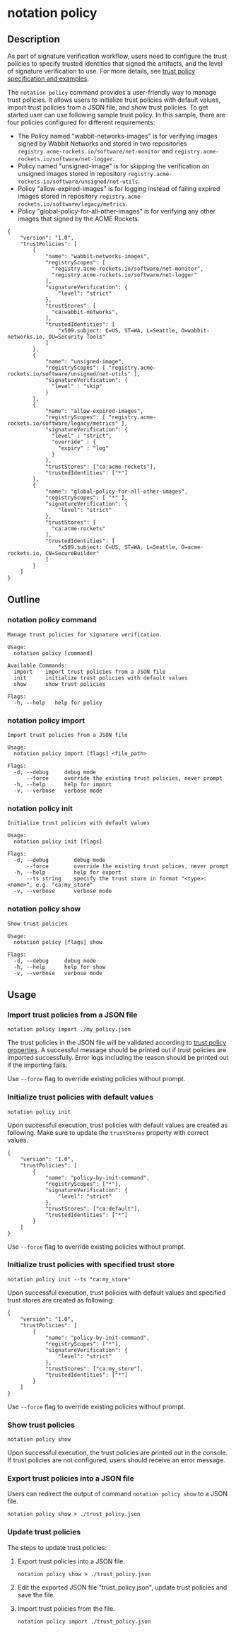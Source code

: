 # notation policy

## Description

As part of signature verification workflow, users need to configure the trust policies to specify trusted identities that signed the artifacts, and the level of signature verification to use. For more details, see [trust policy specification and examples](https://github.com/notaryproject/notaryproject/blob/v1.0.0-rc.2/specs/trust-store-trust-policy.md#trust-policy).

The `notation policy` command provides a user-friendly way to manage trust policies. It allows users to initialize trust policies with default values, import trust policies from a JSON file, and show trust policies. To get started user can use following sample trust policy. In this sample, there are four policies configured for different requirements:

- The Policy named "wabbit-networks-images" is for verifying images signed by Wabbit Networks and stored in two repositories `registry.acme-rockets.io/software/net-monitor` and `registry.acme-rockets.io/software/net-logger`.
- Policy named "unsigned-image" is for skipping the verification on unsigned images stored in repository `registry.acme-rockets.io/software/unsigned/net-utils`.
- Policy "allow-expired-images" is for logging instead of failing expired images stored in repository `registry.acme-rockets.io/software/legacy/metrics`.
- Policy "global-policy-for-all-other-images" is for verifying any other images that signed by the ACME Rockets.

```jsonc
{
    "version": "1.0",
    "trustPolicies": [
        {
            "name": "wabbit-networks-images",
            "registryScopes": [ 
              "registry.acme-rockets.io/software/net-monitor",
              "registry.acme-rockets.io/software/net-logger" 
            ],
            "signatureVerification": {
                "level": "strict"
            },
            "trustStores": [ 
              "ca:wabbit-networks",
            ],
            "trustedIdentities": [
                "x509.subject: C=US, ST=WA, L=Seattle, O=wabbit-networks.io, OU=Security Tools"
            ]
        },
        {
            "name": "unsigned-image",
            "registryScopes": [ "registry.acme-rockets.io/software/unsigned/net-utils" ],
            "signatureVerification": {
              "level" : "skip" 
            }
        },
        {
            "name": "allow-expired-images",
            "registryScopes": [ "registry.acme-rockets.io/software/legacy/metrics" ],
            "signatureVerification": {
              "level" : "strict",
              "override" : {
                "expiry" : "log"
              }
            },
            "trustStores": ["ca:acme-rockets"],
            "trustedIdentities": ["*"]
        },
        {
            "name": "global-policy-for-all-other-images",
            "registryScopes": [ "*" ],       
            "signatureVerification": {                                
                "level": "strict"
            },
            "trustStores": [ 
              "ca:acme-rockets"
            ],                  
            "trustedIdentities": [                                    
                "x509.subject: C=US, ST=WA, L=Seattle, O=acme-rockets.io, CN=SecureBuilder"
            ]
        }
    ]
}
```

## Outline

### notation policy command

```text
Manage trust policies for signature verification.

Usage:
  notation policy [command]

Available Commands:
  import    import trust policies from a JSON file
  init      initialize trust policies with default values
  show      show trust policies

Flags:
  -h, --help   help for policy
```

### notation policy import

```text
Import trust policies from a JSON file

Usage:
  notation policy import [flags] <file_path>

Flags:
  -d, --debug     debug mode
      --force     override the existing trust policies, never prompt
  -h, --help      help for import
  -v, --verbose   verbose mode
```

### notation policy init

```text
Initialize trust policies with default values

Usage:
  notation policy init [flags]

Flags:
  -d, --debug        debug mode
      --force        override the existing trust polices, never prompt
  -h, --help         help for export
      --ts string    specify the trust store in format "<type>:<name>", e.g. "ca:my_store"
  -v, --verbose      verbose mode
```

### notation policy show

```text
Show trust policies

Usage:
  notation policy [flags] show

Flags:
  -d, --debug     debug mode
  -h, --help      help for show
  -v, --verbose   verbose mode
```

## Usage

### Import trust policies from a JSON file

```shell  
notation policy import ./my_policy.json
```

The trust policies in the JSON file will be validated according to [trust policy properties](https://github.com/notaryproject/notaryproject/blob/v1.0.0-rc.2/specs/trust-store-trust-policy.md#trust-policy-properties). A successful message should be printed out if trust policies are imported successfully. Error logs including the reason should be printed out if the importing fails.

Use `--force` flag to override existing policies without prompt.

### Initialize trust policies with default values

```shell
notation policy init
```

Upon successful execution, trust policies with default values are created as following. Make sure to update the `trustStores` property with correct values.

```jsonc
{
    "version": "1.0",
    "trustPolicies": [
        {
            "name": "policy-by-init-command",
            "registryScopes": ["*"],
            "signatureVerification": {
                "level": "strict"
            },
            "trustStores": ["ca:default"],
            "trustedIdentities": ["*"]
        }
    ]
}

```

Use `--force` flag to override existing policies without prompt.

### Initialize trust policies with specified trust store

```shell
notation policy init --ts "ca:my_store"
```

Upon successful execution, trust policies with default values and specified trust stores are created as following:

```jsonc
{
    "version": "1.0",
    "trustPolicies": [
        {
            "name": "policy-by-init-command",
            "registryScopes": ["*"],
            "signatureVerification": {
                "level": "strict"
            },
            "trustStores": ["ca:my_store"],
            "trustedIdentities": ["*"]
        }
    ]
}
```

Use `--force` flag to override existing policies without prompt.

### Show trust policies

```shell
notation policy show
```

Upon successful execution, the trust policies are printed out in the console. If trust policies are not configured, users should receive an error message.

### Export trust policies into a JSON file

Users can redirect the output of command `notation policy show` to a JSON file.

```shell
notation policy show > ./trust_policy.json
```

### Update trust policies

The steps to update trust policies:

1. Export trust policies into a JSON file.

   ```shell
   notation policy show > ./trust_policy.json
   ```

2. Edit the exported JSON file "trust_policy.json", update trust policies and save the file.
3. Import trust policies from the file.

   ```shell
   notation policy import ./trust_policy.json
   ```
